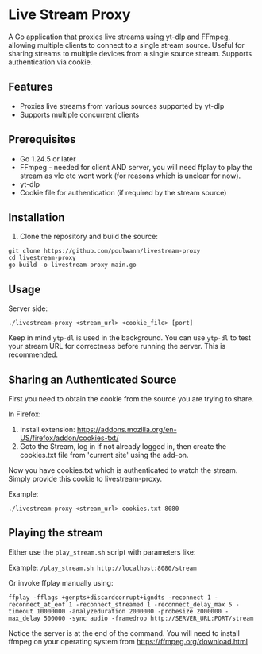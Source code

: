 
# Live Stream Proxy

A Go application that proxies live streams using yt-dlp and FFmpeg, allowing multiple clients to connect to a single stream source. Useful for sharing streams to multiple devices from a single source stream. Supports authentication via cookie.

## Features

- Proxies live streams from various sources supported by yt-dlp
- Supports multiple concurrent clients


## Prerequisites

- Go 1.24.5 or later
- FFmpeg - needed for client AND server, you will need ffplay to play the stream as vlc etc wont work (for reasons which is unclear for now).
- yt-dlp
- Cookie file for authentication (if required by the stream source)

## Installation

1. Clone the repository and build the source:
```
git clone https://github.com/poulwann/livestream-proxy
cd livestream-proxy
go build -o livestream-proxy main.go
```
## Usage

Server side:

`./livestream-proxy <stream_url> <cookie_file> [port]`

Keep in mind `ytp-dl` is used in the background. You can use `ytp-dl` to test your stream URL for correctness before running the server. This is recommended.

## Sharing an Authenticated Source

First you need to obtain the cookie from the source you are trying to share.

In Firefox:

1. Install extension: https://addons.mozilla.org/en-US/firefox/addon/cookies-txt/
2. Goto the Stream, log in if not already logged in, then create the cookies.txt file from 'current site' using the add-on.

Now you have cookies.txt which is authenticated to watch the stream. Simply provide this cookie to livestream-proxy.

Example:

`./livestream-proxy <stream_url> cookies.txt 8080`

## Playing the stream

Either use the `play_stream.sh` script with parameters like:

Example:
`/play_stream.sh http://localhost:8080/stream`

Or invoke ffplay manually using:

```
ffplay -fflags +genpts+discardcorrupt+igndts -reconnect 1 -reconnect_at_eof 1 -reconnect_streamed 1 -reconnect_delay_max 5 -timeout 10000000 -analyzeduration 2000000 -probesize 2000000 -max_delay 500000 -sync audio -framedrop http://SERVER_URL:PORT/stream
```
Notice the server is at the end of the command. You will need to install ffmpeg on your operating system from https://ffmpeg.org/download.html
